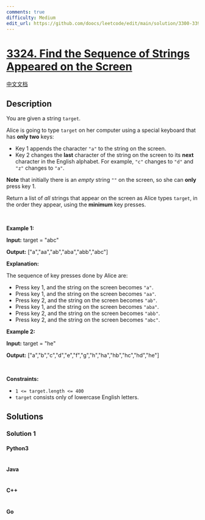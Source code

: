 ```yaml
---
comments: true
difficulty: Medium
edit_url: https://github.com/doocs/leetcode/edit/main/solution/3300-3399/3324.Find%20the%20Sequence%20of%20Strings%20Appeared%20on%20the%20Screen/README_EN.md
---
```


<!-- problem:start -->

# [3324. Find the Sequence of Strings Appeared on the Screen](https://leetcode.com/problems/find-the-sequence-of-strings-appeared-on-the-screen)

[中文文档](/solution/3300-3399/3324.Find%20the%20Sequence%20of%20Strings%20Appeared%20on%20the%20Screen/README.md)

## Description

<!-- description:start -->

<p>You are given a string <code>target</code>.</p>

<p>Alice is going to type <code>target</code> on her computer using a special keyboard that has <strong>only two</strong> keys:</p>

<ul>
	<li>Key 1 appends the character <code>&quot;a&quot;</code> to the string on the screen.</li>
	<li>Key 2 changes the <strong>last</strong> character of the string on the screen to its <strong>next</strong> character in the English alphabet. For example, <code>&quot;c&quot;</code> changes to <code>&quot;d&quot;</code> and <code>&quot;z&quot;</code> changes to <code>&quot;a&quot;</code>.</li>
</ul>

<p><strong>Note</strong> that initially there is an <em>empty</em> string <code>&quot;&quot;</code> on the screen, so she can <strong>only</strong> press key 1.</p>

<p>Return a list of <em>all</em> strings that appear on the screen as Alice types <code>target</code>, in the order they appear, using the <strong>minimum</strong> key presses.</p>

<p>&nbsp;</p>
<p><strong class="example">Example 1:</strong></p>

<div class="example-block">
<p><strong>Input:</strong> <span class="example-io">target = &quot;abc&quot;</span></p>

<p><strong>Output:</strong> <span class="example-io">[&quot;a&quot;,&quot;aa&quot;,&quot;ab&quot;,&quot;aba&quot;,&quot;abb&quot;,&quot;abc&quot;]</span></p>

<p><strong>Explanation:</strong></p>

<p>The sequence of key presses done by Alice are:</p>

<ul>
	<li>Press key 1, and the string on the screen becomes <code>&quot;a&quot;</code>.</li>
	<li>Press key 1, and the string on the screen becomes <code>&quot;aa&quot;</code>.</li>
	<li>Press key 2, and the string on the screen becomes <code>&quot;ab&quot;</code>.</li>
	<li>Press key 1, and the string on the screen becomes <code>&quot;aba&quot;</code>.</li>
	<li>Press key 2, and the string on the screen becomes <code>&quot;abb&quot;</code>.</li>
	<li>Press key 2, and the string on the screen becomes <code>&quot;abc&quot;</code>.</li>
</ul>
</div>

<p><strong class="example">Example 2:</strong></p>

<div class="example-block">
<p><strong>Input:</strong> <span class="example-io">target = &quot;he&quot;</span></p>

<p><strong>Output:</strong> <span class="example-io">[&quot;a&quot;,&quot;b&quot;,&quot;c&quot;,&quot;d&quot;,&quot;e&quot;,&quot;f&quot;,&quot;g&quot;,&quot;h&quot;,&quot;ha&quot;,&quot;hb&quot;,&quot;hc&quot;,&quot;hd&quot;,&quot;he&quot;]</span></p>
</div>

<p>&nbsp;</p>
<p><strong>Constraints:</strong></p>

<ul>
	<li><code>1 &lt;= target.length &lt;= 400</code></li>
	<li><code>target</code> consists only of lowercase English letters.</li>
</ul>

<!-- description:end -->

## Solutions

<!-- solution:start -->

### Solution 1

<!-- tabs:start -->

#### Python3

```python

```

#### Java

```java

```

#### C++

```cpp

```

#### Go

```go

```

<!-- tabs:end -->

<!-- solution:end -->

<!-- problem:end -->
